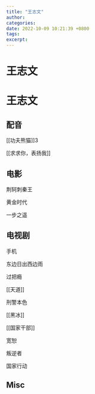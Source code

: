 ```yaml
---
title: "王志文"
author: 
categories: 
date: 2022-10-09 10:21:39 +0800
tags: 
excerpt: 
---
```



# 王志文






# 王志文


## 配音

[[功夫熊猫]]3

[[求求你，表扬我]]

## 电影

荆轲刺秦王


黄金时代

一步之遥

## 电视剧

手机

东边日出西边雨

过把瘾

[[天道]]

刑警本色

[[黑冰]]

[[国家干部]]

宽恕

叛逆者

国家行动




## Misc


